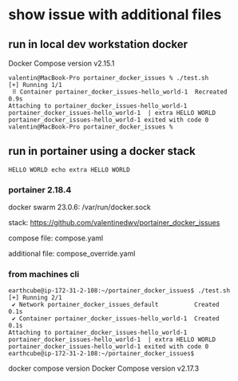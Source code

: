 # show issue with additional files

## run in local dev workstation docker

Docker Compose version v2.15.1

```
valentin@MacBook-Pro portainer_docker_issues % ./test.sh
[+] Running 1/1
 ⠿ Container portainer_docker_issues-hello_world-1  Recreated                                                                                                     0.9s
Attaching to portainer_docker_issues-hello_world-1
portainer_docker_issues-hello_world-1  | extra HELLO WORLD
portainer_docker_issues-hello_world-1 exited with code 0
valentin@MacBook-Pro portainer_docker_issues %
 ```

## run in portainer using a docker stack
`HELLO WORLD echo extra HELLO WORLD`

### portainer 2.18.4

docker swarm 23.0.6: /var/run/docker.sock

stack: 
https://github.com/valentinedwv/portainer_docker_issues

compose file: compose.yaml 

additional file: compose_override.yaml


### from machines cli

```
earthcube@ip-172-31-2-108:~/portainer_docker_issues$ ./test.sh
[+] Running 2/1
 ✔ Network portainer_docker_issues_default          Created                0.1s 
 ✔ Container portainer_docker_issues-hello_world-1  Created                0.1s 
Attaching to portainer_docker_issues-hello_world-1
portainer_docker_issues-hello_world-1  | extra HELLO WORLD
portainer_docker_issues-hello_world-1 exited with code 0
earthcube@ip-172-31-2-108:~/portainer_docker_issues$ 
```




 docker compose version
Docker Compose version v2.17.3

